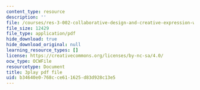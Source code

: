 ```yaml
---
content_type: resource
description: ''
file: /courses/res-3-002-collaborative-design-and-creative-expression-with-arduino-microcontrollers-january-iap-2017/b34640e0768cce611625d83d928c13e5_7WAP4DWKarM.pdf
file_size: 12429
file_type: application/pdf
hide_download: true
hide_download_original: null
learning_resource_types: []
license: https://creativecommons.org/licenses/by-nc-sa/4.0/
ocw_type: OCWFile
resourcetype: Document
title: 3play pdf file
uid: b34640e0-768c-ce61-1625-d83d928c13e5
---
```

